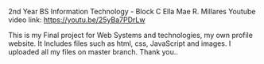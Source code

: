 2nd Year BS Information Technology - Block C
Ella Mae R. Millares
Youtube video link: https://youtu.be/25yBa7PDrLw


This is my Final project for Web Systems and technologies, my own profile website.
It Includes files such as html, css, JavaScript and images.
I uploaded all my files on master branch.
Thank you..

